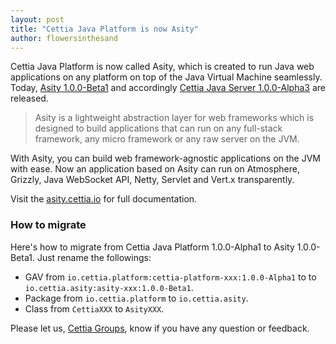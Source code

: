 ```yaml
---
layout: post
title: "Cettia Java Platform is now Asity"
author: flowersinthesand
---
```


Cettia Java Platform is now called Asity, which is created to run Java web applications on any platform on top of the Java Virtual Machine seamlessly. Today, [Asity 1.0.0-Beta1](http://asity.cettia.io/1.0.0-Beta1) and accordingly [Cettia Java Server 1.0.0-Alpha3](http://cettia.io/projects/cettia-java-server/1.0.0-Alpha3) are released.

> Asity is a lightweight abstraction layer for web frameworks which is designed to build applications that can run on any full-stack framework, any micro framework or any raw server on the JVM.

With Asity, you can build web framework-agnostic applications on the JVM with ease. Now an application based on Asity can run on Atmosphere, Grizzly, Java WebSocket API, Netty, Servlet and Vert.x transparently.

Visit the [asity.cettia.io](http://asity.cettia.io) for full documentation.

### How to migrate

Here's how to migrate from Cettia Java Platform 1.0.0-Alpha1 to Asity 1.0.0-Beta1. Just rename the followings:

* GAV from `io.cettia.platform:cettia-platform-xxx:1.0.0-Alpha1` to to `io.cettia.asity:asity-xxx:1.0.0-Beta1`.
* Package from `io.cettia.platform` to `io.cettia.asity`.
* Class from `CettiaXXX` to `AsityXXX`.

Please let us, [Cettia Groups](http://groups.google.com/group/cettia), know if you have any question or feedback.
